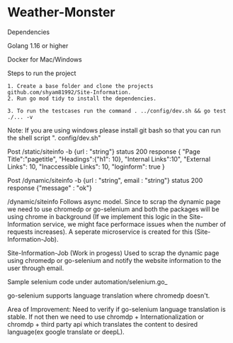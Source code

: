 # Weather-Monster


Dependencies

Golang 1.16 or higher

Docker for Mac/Windows

Steps to run the project 

    1. Create a base folder and clone the projects github.com/shyam81992/Site-Information.
    2. Run go mod tidy to install the dependencies.
    
    3. To run the testcases run the command . ../config/dev.sh && go test ./... -v

Note: If you are using windows please install git bash so that you can run the shell script  ". config/dev.sh"


Post /static/siteinfo -b {url : "string"} 
status 200
response {
    "Page Title":"pagetitle",
    "Headings":{"h1": 10},
    "Internal Links":10",
    "External Links":     10,
	"Inaccessible Links": 10,
	"loginform": true
}

Post /dynamic/siteinfo -b {url : "string", email : "string"}  status 200 
response {"message" : "ok"}

/dynamic/siteinfo 
Follows async model. Since to scrap the dynamic page we need to use chromedp or go-selenium and both the packages will be using chrome in background (If we implement this logic in the Site-Information service, we might face performace issues when the number of requests increases). A seperate microservice is created for this (Site-Information-Job).

Site-Information-Job (Work in progess)
Used to scrap the dynamic page using chromedp or go-selenium and notify the website information to the user through email.

Sample selenium code under automation/selenium.go_

go-selenium supports language translation where chromedp doesn't. 

Area of Improvement:
Need to verify if go-selenium language translation is stable. If not then we need to use chromdp + Internationalization or chromdp + third party api which translates the content to desired language(ex google translate or deepL).


